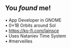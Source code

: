 ## You _found_ me!

• App Developer in GNOME  
• 0×1B Orbits around Sol  
• https://ko-fi.com/lainsce  
• Uses Nataniev Time System  
• #merveilles
